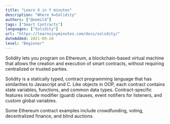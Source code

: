 ```yaml
---
title: "Learn X in Y minutes"
description: "Where X=Solidity"
authors: ["@nemild"]
tags: ["Smart Contracts"]
languages: ["Solidity"]
url: "https://learnxinyminutes.com/docs/solidity/"
dateAdded: 2021-09-20
level: "Beginner"
---
```


Solidity lets you program on Ethereum, a blockchain-based virtual machine that allows the creation and execution of smart contracts, without requiring centralized or trusted parties.

Solidity is a statically typed, contract programming language that has similarities to Javascript and C. Like objects in OOP, each contract contains state variables, functions, and common data types. Contract-specific features include modifier (guard) clauses, event notifiers for listeners, and custom global variables.

Some Ethereum contract examples include crowdfunding, voting, decentralized finance, and blind auctions.